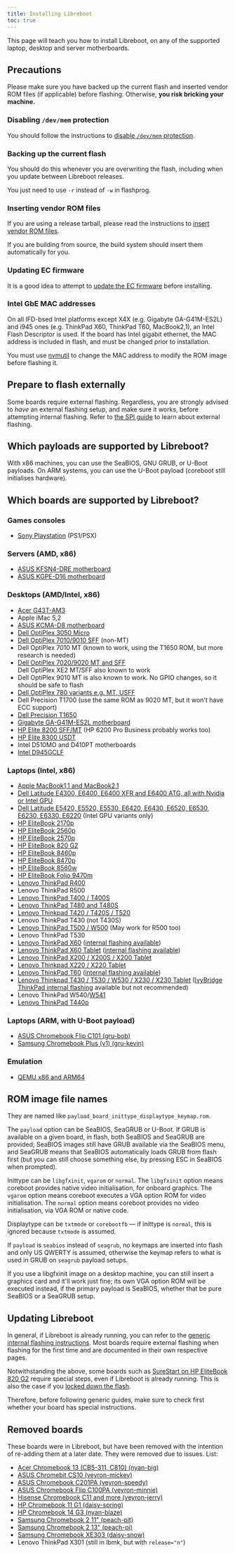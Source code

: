 ```yaml
---
title: Installing Libreboot
toc: true
---
```


This page will teach you how to install Libreboot, on any of the supported
laptop, desktop and server motherboards.

## Precautions

Please make sure you have backed up the current flash and inserted vendor ROM
files (if applicable) before flashing. Otherwise, **you risk bricking your
machine.**

### Disabling `/dev/mem` protection

You should follow the instructions to [disable `/dev/mem` protection](devmem/).

### Backing up the current flash

You should do this whenever you are overwriting the flash, including when you
update between Libreboot releases.

You just need to use `-r` instead of `-w` in flashprog.

### Inserting vendor ROM files

If you are using a release tarball, please read the instructions to [insert
vendor ROM files](../insert_vendor_files/).

If you are building from source, the build system should insert them
automatically for you.

### Updating EC firmware

It is a good idea to attempt to [update the EC firmware](../ecupdate/) before
installing.

### Intel GbE MAC addresses

On all IFD-bsed Intel platforms except X4X (e.g. Gigabyte GA-G41M-ES2L) and
i945 ones (e.g. ThinkPad X60, ThinkPad T60, MacBook2,1), an Intel Flash
Descriptor is used. If the board has Intel gigabit ethernet, the MAC address is
included in flash, and must be changed prior to installation.

You must use [nvmutil](nvmutil) to change the MAC address to modify the ROM
image before flashing it.

## Prepare to flash externally

Some boards require external flashing. Regardless, you are strongly advised to
*have* an external flashing setup, and make sure it works, before attempting
internal flashing. Refer to [the SPI guide](spi/) to learn about external
flashing.

## Which payloads are supported by Libreboot?

With x86 machines, you can use the SeaBIOS, GNU GRUB, or U-Boot payloads. On
ARM systems, you can use the U-Boot payload (coreboot still initialises
hardware).

## Which boards are supported by Libreboot?

### Games consoles

-   [Sony Playstation](playstation) (PS1/PSX)

### Servers (AMD, x86)

-   [ASUS KFSN4-DRE motherboard](kfsn4-dre)
-   [ASUS KGPE-D16 motherboard](kgpe-d16)

### Desktops (AMD/Intel, x86)

-   [Acer G43T-AM3](acer_g43t-am3)
-   Apple iMac 5,2
-   [ASUS KCMA-D8 motherboard](kcma-d8)
-   [Dell OptiPlex 3050 Micro](dell3050)
-   [Dell OptiPlex 7010/9010 SFF](dell7010) (non-MT)
-   Dell OptiPlex 7010 MT (known to work, using the T1650 ROM, but more research is needed)
-   [Dell OptiPlex 7020/9020 MT and SFF](dell9020)\
    Dell OptiPlex XE2 MT/SFF also known to work
-   Dell OptiPlex 9010 MT is also known to work. No GPIO changes, so it should be safe to flash
-   [Dell OptiPlex 780 variants e.g. MT, USFF](dell780)
-   Dell Precision T1700 (use the same ROM as 9020 MT, but it won't have ECC support)
-   [Dell Precision T1650](t1650)
-   [Gigabyte GA-G41M-ES2L motherboard](ga-g41m-es2l)
-   [HP Elite 8200 SFF/MT](hp8200sff) (HP 6200 Pro Business probably works too)
-   [HP Elite 8300 USDT](hp8300usdt)
-   Intel D510MO and D410PT motherboards
-   [Intel D945GCLF](d945gclf)

### Laptops (Intel, x86)

-   [Apple MacBook1,1 and MacBook2,1](macbook21)
-   [Dell Latitude E4300, E6400, E6400 XFR and E6400 ATG, all with Nvidia or Intel GPU](latitude)
-   [Dell Latitude E5420, E5520, E5530, E6420, E6430, E6520, E6530, E6230, E6330, E6220](latitude) (Intel GPU variants only)
-   [HP EliteBook 2170p](hp2170p)
-   [HP EliteBook 2560p](hp2560p)
-   [HP EliteBook 2570p](hp2570p)
-   [HP EliteBook 820 G2](hp820g2)
-   [HP EliteBook 8460p](hp8460p)
-   [HP EliteBook 8470p](hp8470p)
-   [HP EliteBook 8560w](hp8560w)
-   [HP EliteBook Folio 9470m](hp9470m)
-   [Lenovo ThinkPad R400](r400)
-   Lenovo ThinkPad R500
-   [Lenovo ThinkPad T400 / T400S](t400)
-   [Lenovo ThinkPad T480 and T480S](t480)
-   [Lenovo Thinkpad T420 / T420S / T520](t420_external)
-   Lenovo ThinkPad T430 (not T430S)
-   [Lenovo ThinkPad T500 / W500](t500) (May work for R500 too)
-   Lenovo ThinkPad T530
-   [Lenovo ThinkPad X60](x60_unbrick) ([internal flashing available](xt60_internal/))
-   [Lenovo ThinkPad X60 Tablet](x60tablet_unbrick) ([internal flashing available](xt60_internal/))
-   [Lenovo ThinkPad X200 / X200S / X200 Tablet](x200)
-   [Lenovo Thinkpad X220 / X220 Tablet](x220)
-   [Lenovo ThinkPad T60](t60_unbrick) ([internal flashing available](xt60_internal/))
-   [Lenovo Thinkpad T430 / T530 / W530 / X230 / X230 Tablet](x230_external) ([IvyBridge ThinkPad internal flashing](ivy_internal) available but not recommended)
-   Lenovo ThinkPad W540/[W541](w541_external)
-   [Lenovo ThinkPad T440p](t440p_external)

### Laptops (ARM, with U-Boot payload)

-   [ASUS Chromebook Flip C101 (gru-bob)](chromebooks)
-   [Samsung Chromebook Plus (v1) (gru-kevin)](chromebooks)

### Emulation

-   [QEMU x86 and ARM64](../misc/emulation)

## ROM image file names

They are named like `payload_board_inittype_displaytype_keymap.rom`.

The `payload` option can be SeaBIOS, SeaGRUB or U-Boot. If GRUB is available on
a given board, in flash, both SeaBIOS and SeaGRUB are provided; SeaBIOS images
still have GRUB available via the SeaBIOS menu, and SeaGRUB means that SeaBIOS
automatically loads GRUB from flash first (but you can still choose something
else, by pressing ESC in SeaBIOS when prompted).

Inittype can be `libgfxinit`, `vgarom` or `normal`. The `libgfxinit` option
means coreboot provides native video initialisation, for onboard graphics. The
`vgarom` option means coreboot executes a VGA option ROM for video
initialisation. The `normal` option means coreboot provides no video
initialisation, via VGA ROM or native code.

Displaytype can be `txtmode` or `corebootfb` &mdash; if inittype is `normal`,
this is ignored because `txtmode` is assumed.

If `payload` is `seabios` instead of `seagrub`, no keymaps are inserted into
flash and only US QWERTY is assumed, otherwise the keymap refers to what is
used in GRUB on `seagrub` payload setups.

If you use a libgfxinit image on a desktop machine, you can still insert a
graphics card and it'll work just fine; its own VGA option ROM will be executed
instead, if the primary payload is SeaBIOS, whether that be pure SeaBIOS or a
SeaGRUB setup.

## Updating Libreboot

In general, if Libreboot is already running, you can refer to the [generic
internal flashing instructions](generic_internal/). Most boards require
external flashing when flashing for the first time and are documented in their
own respective pages.

Notwithstanding the above, some boards such as [SureStart on HP EliteBook 820
G2](hp820g2) require special steps, even if Libreboot is already running. This
is also the case if you [locked down the flash](../linux/grub_hardening).

Therefore, before following generic guides, make sure to check first whether
your board has special instructions.

## Removed boards

These boards were in Libreboot, but have been removed with the intention of
re-adding them at a later date. They were removed due to issues. List:

-   [Acer Chromebook 13 (CB5-311, C810) (nyan-big)](chromebooks)
-   [ASUS Chromebit CS10 (veyron-mickey)](chromebooks)
-   [ASUS Chromebook C201PA (veyron-speedy)](c201)
-   [ASUS Chromebook Flip C100PA (veyron-minnie)](chromebooks)
-   [Hisense Chromebook C11 and more (veyron-jerry)](chromebooks)
-   [HP Chromebook 11 G1 (daisy-spring)](chromebooks)
-   [HP Chromebook 14 G3 (nyan-blaze)](chromebooks)
-   [Samsung Chromebook 2 11" (peach-pit)](chromebooks)
-   [Samsung Chromebook 2 13" (peach-pi)](chromebooks)
-   [Samsung Chromebook XE303 (daisy-snow)](chromebooks)
-   Lenovo ThinkPad X301 (still in lbmk, but with `release="n"`)
